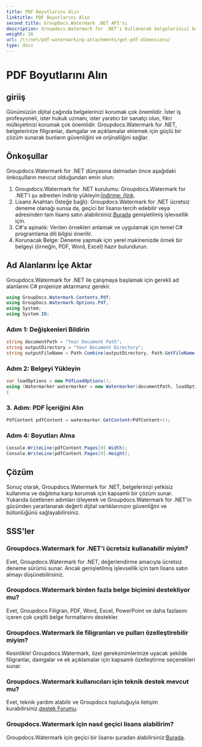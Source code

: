 ```yaml
---
title: PDF Boyutlarını Alın
linktitle: PDF Boyutlarını Alın
second_title: GroupDocs.Watermark .NET API'si
description: Groupdocs.Watermark for .NET'i kullanarak belgelerinizi kolaylıkla koruyun. Zahmetsizce filigran, damga ve açıklamalar ekleyin.
weight: 26
url: /tr/net/pdf-watermarking-attachments/get-pdf-dimensions/
type: docs
---
```

# PDF Boyutlarını Alın

## giriiş
Günümüzün dijital çağında belgelerinizi korumak çok önemlidir. İster iş profesyoneli, ister hukuk uzmanı, ister yaratıcı bir sanatçı olun, fikri mülkiyetinizi korumak çok önemlidir. Groupdocs.Watermark for .NET, belgelerinize filigranlar, damgalar ve açıklamalar eklemek için güçlü bir çözüm sunarak bunların güvenliğini ve orijinalliğini sağlar.
## Önkoşullar
Groupdocs.Watermark for .NET dünyasına dalmadan önce aşağıdaki önkoşulların mevcut olduğundan emin olun:
1.  Groupdocs.Watermark for .NET kurulumu: Groupdocs.Watermark for .NET'i şu adresten indirip yükleyin:[İndirme: {link](https://releases.groupdocs.com/Watermark/net/).
2.  Lisans Anahtarı (İsteğe bağlı): Groupdocs.Watermark for .NET ücretsiz deneme olanağı sunsa da, geçici bir lisansı tercih edebilir veya adresinden tam lisans satın alabilirsiniz.[Burada](https://purchase.groupdocs.com/buy) genişletilmiş işlevsellik için.
3. C#'a aşinalık: Verilen örnekleri anlamak ve uygulamak için temel C# programlama dili bilgisi önerilir.
4. Korunacak Belge: Deneme yapmak için yerel makinenizde örnek bir belgeyi (örneğin, PDF, Word, Excel) hazır bulundurun.

## Ad Alanlarını İçe Aktar
Groupdocs.Watermark for .NET ile çalışmaya başlamak için gerekli ad alanlarını C# projenize aktarmanız gerekir.
```csharp
using GroupDocs.Watermark.Contents.Pdf;
using GroupDocs.Watermark.Options.Pdf;
using System;
using System.IO;
```
### Adım 1: Değişkenleri Bildirin
```csharp
string documentPath = "Your Document Path";
string outputDirectory = "Your Document Directory";
string outputFileName = Path.Combine(outputDirectory, Path.GetFileName(documentPath));
```
### Adım 2: Belgeyi Yükleyin
```csharp
var loadOptions = new PdfLoadOptions();
using (Watermarker watermarker = new Watermarker(documentPath, loadOptions))
{
```
### 3. Adım: PDF İçeriğini Alın
```csharp
PdfContent pdfContent = watermarker.GetContent<PdfContent>();
```
### Adım 4: Boyutları Alma
```csharp
Console.WriteLine(pdfContent.Pages[0].Width);
Console.WriteLine(pdfContent.Pages[0].Height);
```

## Çözüm
Sonuç olarak, Groupdocs.Watermark for .NET, belgelerinizi yetkisiz kullanıma ve dağıtıma karşı korumak için kapsamlı bir çözüm sunar. Yukarıda özetlenen adımları izleyerek ve Groupdocs.Watermark for .NET'in gücünden yararlanarak değerli dijital varlıklarınızın güvenliğini ve bütünlüğünü sağlayabilirsiniz.
## SSS'ler
### Groupdocs.Watermark for .NET'i ücretsiz kullanabilir miyim?
Evet, Groupdocs.Watermark for .NET, değerlendirme amacıyla ücretsiz deneme sürümü sunar. Ancak genişletilmiş işlevsellik için tam lisans satın almayı düşünebilirsiniz.
### Groupdocs.Watermark birden fazla belge biçimini destekliyor mu?
Evet, Groupdocs Filigran, PDF, Word, Excel, PowerPoint ve daha fazlasını içeren çok çeşitli belge formatlarını destekler.
### Groupdocs.Watermark ile filigranları ve pulları özelleştirebilir miyim?
Kesinlikle! Groupdocs.Watermark, özel gereksinimlerinize uyacak şekilde filigranlar, damgalar ve ek açıklamalar için kapsamlı özelleştirme seçenekleri sunar.
### Groupdocs.Watermark kullanıcıları için teknik destek mevcut mu?
 Evet, teknik yardım alabilir ve Groupdocs topluluğuyla iletişim kurabilirsiniz.[destek Forumu](https://forum.groupdocs.com/c/watermark/19).
### Groupdocs.Watermark için nasıl geçici lisans alabilirim?
 Groupdocs.Watermark için geçici bir lisansı şuradan alabilirsiniz:[Burada](https://purchase.groupdocs.com/temporary-license/).